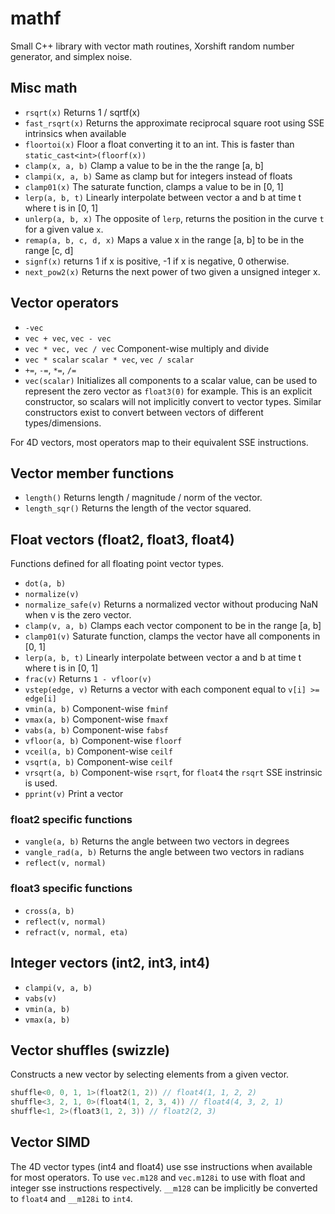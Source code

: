 # mathf

Small C++ library with vector math routines, Xorshift random number generator, and simplex noise.

## Misc math

- `rsqrt(x)` Returns 1 / sqrtf(x)
- `fast_rsqrt(x)` Returns the approximate reciprocal square root using SSE intrinsics when available
- `floortoi(x)` Floor a float converting it to an int. This is faster than `static_cast<int>(floorf(x))`
- `clamp(x, a, b)` Clamp a value to be in the the range [a, b]
- `clampi(x, a, b)` Same as clamp but for integers instead of floats
- `clamp01(x)` The saturate function, clamps a value to be in [0, 1]
- `lerp(a, b, t)` Linearly interpolate between vector a and b at time t where t is in [0, 1]
- `unlerp(a, b, x)` The opposite of `lerp`, returns the position in the curve `t` for a given value `x`.
- `remap(a, b, c, d, x)` Maps a value x in the range [a, b] to be in the range [c, d]
- `signf(x)` returns 1 if x is positive, -1 if x is negative, 0 otherwise.
- `next_pow2(x)` Returns the next power of two given a unsigned integer x.

## Vector operators

- `-vec`
- `vec + vec`, `vec - vec`
- `vec * vec, vec / vec` Component-wise multiply and divide
- `vec * scalar` `scalar * vec`, `vec / scalar`
- `+=`, `-=`, `*=`, `/=`
- `vec(scalar)` Initializes all components to a scalar value, can be used to represent the zero vector as `float3(0)` for example. This is an explicit constructor, so scalars will not implicitly convert to vector types. Similar constructors exist to convert between vectors of different types/dimensions.

For 4D vectors, most operators map to their equivalent SSE instructions.

## Vector member functions

- `length()` Returns length / magnitude / norm of the vector.
- `length_sqr()` Returns the length of the vector squared.

## Float vectors (float2, float3, float4)

Functions defined for all floating point vector types.

- `dot(a, b)`
- `normalize(v)`
- `normalize_safe(v)` Returns a normalized vector without producing NaN when v is the zero vector.
- `clamp(v, a, b)` Clamps each vector component to be in the range [a, b]
- `clamp01(v)` Saturate function, clamps the vector have all components in [0, 1]
- `lerp(a, b, t)` Linearly interpolate between vector a and b at time t where t is in [0, 1]
- `frac(v)` Returns `1 - vfloor(v)`
- `vstep(edge, v)` Returns a vector with each component equal to `v[i] >= edge[i]`
- `vmin(a, b)` Component-wise `fminf`
- `vmax(a, b)` Component-wise `fmaxf`
- `vabs(a, b)` Component-wise `fabsf`
- `vfloor(a, b)` Component-wise `floorf`
- `vceil(a, b)` Component-wise `ceilf`
- `vsqrt(a, b)` Component-wise `ceilf`
- `vrsqrt(a, b)` Component-wise `rsqrt`, for `float4` the `rsqrt` SSE instrinsic is used.
- `pprint(v)` Print a vector

### float2 specific functions

- `vangle(a, b)` Returns the angle between two vectors in degrees
- `vangle_rad(a, b)` Returns the angle between two vectors in radians
- `reflect(v, normal)`

### float3 specific functions

- `cross(a, b)`
- `reflect(v, normal)`
- `refract(v, normal, eta)`

## Integer vectors (int2, int3, int4)

- `clampi(v, a, b)`
- `vabs(v)`
- `vmin(a, b)`
- `vmax(a, b)`

## Vector shuffles (swizzle)

Constructs a new vector by selecting elements from a given vector.

```cpp
shuffle<0, 0, 1, 1>(float2(1, 2)) // float4(1, 1, 2, 2)
shuffle<3, 2, 1, 0>(float4(1, 2, 3, 4)) // float4(4, 3, 2, 1)
shuffle<1, 2>(float3(1, 2, 3)) // float2(2, 3)
```

## Vector SIMD

The 4D vector types (int4 and float4) use sse instructions when available for most operators. To use `vec.m128` and `vec.m128i` to use with float and integer sse instructions respectively. `__m128` can be implicitly be converted to `float4` and `__m128i` to `int4`.
